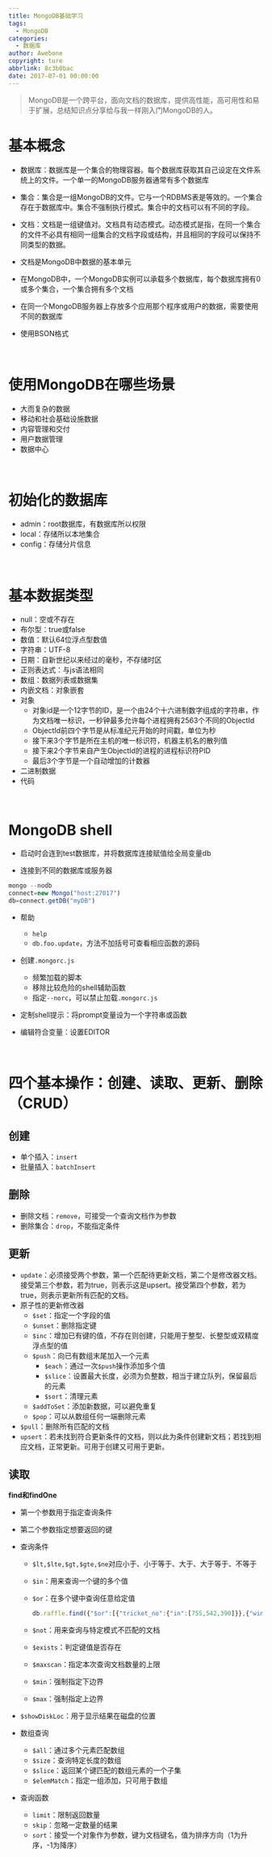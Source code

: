 ```yaml
---
title: MongoDB基础学习
tags:
  - MongoDB
categories:
  - 数据库
author: Awebone
copyright: ture
abbrlink: 8c3b0bac
date: 2017-07-01 00:00:00
---
```

>MongoDB是一个跨平台，面向文档的数据库，提供高性能，高可用性和易于扩展，总结知识点分享给与我一样刚入门MongoDB的人。



# 基本概念

- 数据库：数据库是一个集合的物理容器。每个数据库获取其自己设定在文件系统上的文件。一个单一的MongoDB服务器通常有多个数据库
- 集合：集合是一组MongoDB的文件。它与一个RDBMS表是等效的。一个集合存在于数据库中。集合不强制执行模式。集合中的文档可以有不同的字段。
- 文档：文档是一组键值对。文档具有动态模式。动态模式是指，在同一个集合的文件不必具有相同一组集合的文档字段或结构，并且相同的字段可以保持不同类型的数据。

- 文档是MongoDB中数据的基本单元
- 在MongoDB中，一个MongoDB实例可以承载多个数据库，每个数据库拥有0或多个集合，一个集合拥有多个文档
- 在同一个MongoDB服务器上存放多个应用那个程序或用户的数据，需要使用不同的数据库
- 使用BSON格式

<!--more-->

<br />



# 使用MongoDB在哪些场景

- 大而复杂的数据
- 移动和社会基础设施数据
- 内容管理和交付
- 用户数据管理
- 数据中心

<br />



# 初始化的数据库

- admin：root数据库，有数据库所以权限
- local：存储所以本地集合
- config：存储分片信息

<br />



# 基本数据类型

- null：空或不存在
- 布尔型：true或false
- 数值：默认64位浮点型数值
- 字符串：UTF-8
- 日期：自新世纪以来经过的毫秒，不存储时区
- 正则表达式：与js语法相同
- 数组：数据列表或数据集
- 内嵌文档：对象嵌套
- 对象
  - 对象id是一个12字节的ID，是一个由24个十六进制数字组成的字符串，作为文档唯一标识，一秒钟最多允许每个进程拥有2563个不同的ObjectId
  - ObjectId前四个字节是从标准纪元开始的时间戳，单位为秒
  - 接下来3个字节是所在主机的唯一标识符，机器主机名的散列值
  - 接下来2个字节来自产生ObjectId的进程的进程标识符PID
  - 最后3个字节是一个自动增加的计数器
- 二进制数据
- 代码

<br />



# MongoDB shell

- 启动时会连到test数据库，并将数据库连接赋值给全局变量db

- 连接到不同的数据库或服务器
  
```js
mongo --nodb
connect=new Mongo("host:27017")
db=connect.getDB("myDB")
```

- 帮助
  - `help`
  - `db.foo.update`，方法不加括号可查看相应函数的源码

- 创建`.mongorc.js`
  - 频繁加载的脚本
  - 移除比较危险的shell辅助函数
  - 指定`--norc`，可以禁止加载`.mongorc.js`

- 定制shell提示：将prompt变量设为一个字符串或函数

- 编辑符合变量：设置EDITOR

<br />



# 四个基本操作：创建、读取、更新、删除（CRUD）

## 创建

- 单个插入：`insert`
- 批量插入：`batchInsert`



## 删除

- 删除文档：`remove`，可接受一个查询文档作为参数
- 删除集合：`drop`，不能指定条件



## 更新

- `update`：必须接受两个参数，第一个匹配待更新文档，第二个是修改器文档。接受第三个参数，若为true，则表示这是upsert。接受第四个参数，若为true，则表示更新所有匹配的文档。
- 原子性的更新修改器
  - `$set`：指定一个字段的值
  - `$unset`：删除指定键
  - `$inc`：增加已有键的值，不存在则创建，只能用于整型、长整型或双精度浮点型的值
  - `$push`：向已有数组末尾加入一个元素
    - `$each`：通过一次`$push`操作添加多个值
    - `$slice`：设置最大长度，必须为负整数，相当于建立队列，保留最后的元素
    - `$sort`：清理元素
  - `$addToSet`：添加新数据，可以避免重复
  - `$pop`：可以从数组任何一端删除元素
- `$pull`：删除所有匹配的文档
- `upsert`：若未找到符合更新条件的文档，则以此为条件创建新文档；若找到相应文档，正常更新。可用于创建又可用于更新。



## 读取

**find和findOne**

- 第一个参数用于指定查询条件
- 第二个参数指定想要返回的键

- 查询条件
  - `$lt,$lte,$gt,$gte,$ne`对应小于、小于等于、大于、大于等于、不等于
  - `$in`：用来查询一个键的多个值
  - `$or`：在多个键中查询任意给定值
    
    ```js
    db.raffle.find({"$or":[{"tricket_no":{"in":[755,542,390]}},{"winner":true}]})
    ```
  - `$not`：用来查询与特定模式不匹配的文档
  - `$exists`：判定键值是否存在
  - `$maxscan`：指定本次查询文档数量的上限
  - `$min`：强制指定下边界
  - `$max`：强制指定上边界
- `$showDiskLoc`：用于显示结果在磁盘的位置
  
- 数组查询
  - `$all`：通过多个元素匹配数组
  - `$size`：查询特定长度的数组
  - `$slice`：返回某个键匹配的数组元素的一个子集
  - `$elemMatch`：指定一组添加，只可用于数组

- 查询函数
  - `limit`：限制返回数量
  - `skip`：忽略一定数量的结果
  - `sort`：接受一个对象作为参数，键为文档键名，值为排序方向（1为升序，-1为降序）

